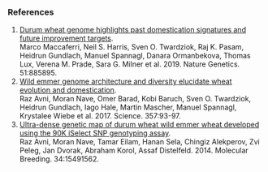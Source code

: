 ### References

1.  [Durum wheat genome highlights past domestication signatures and
    future improvement
    targets](http://dx.doi.org/https://doi.org/10.1038/s41588-019-0381-3).\
    Marco Maccaferri, Neil S. Harris, Sven O. Twardziok, Raj K. Pasam,
    Heidrun Gundlach, Manuel Spannagl, Danara Ormanbekova, Thomas Lux,
    Verena M. Prade, Sara G. Milner et al. 2019. Nature Genetics.
    51:885895.
2.  [Wild emmer genome architecture and diversity elucidate wheat
    evolution and
    domestication](http://dx.doi.org/10.1126/science.aan0032).\
    Raz Avni, Moran Nave, Omer Barad, Kobi Baruch, Sven O. Twardziok,
    Heidrun Gundlach, Iago Hale, Martin Mascher, Manuel Spannagl,
    Krystalee Wiebe et al. 2017. Science. 357:93-97.
3.  [Ultra-dense genetic map of durum wheat wild emmer wheat developed
    using the 90K iSelect SNP genotyping
    assay](http://dx.doi.org/10.1007/s11032-014-0176-2).\
    Raz Avni, Moran Nave, Tamar Eilam, Hanan Sela, Chingiz Alekperov,
    Zvi Peleg, Jan Dvorak, Abraham Korol, Assaf Distelfeld. 2014.
    Molecular Breeding. 34:15491562.
